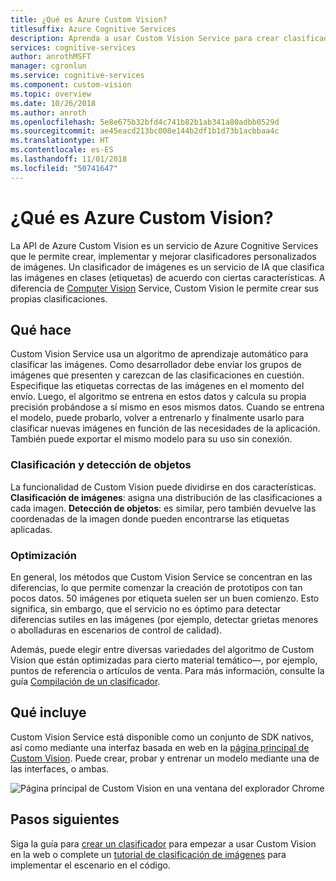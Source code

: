 ```yaml
---
title: ¿Qué es Azure Custom Vision?
titlesuffix: Azure Cognitive Services
description: Aprenda a usar Custom Vision Service para crear clasificadores personalizados de imágenes en la nube de Azure.
services: cognitive-services
author: anrothMSFT
manager: cgronlun
ms.service: cognitive-services
ms.component: custom-vision
ms.topic: overview
ms.date: 10/26/2018
ms.author: anroth
ms.openlocfilehash: 5e8e675b32bfd4c741b82b1ab341a80adbb0529d
ms.sourcegitcommit: ae45eacd213bc008e144b2df1b1d73b1acbbaa4c
ms.translationtype: HT
ms.contentlocale: es-ES
ms.lasthandoff: 11/01/2018
ms.locfileid: "50741647"
---
```

# <a name="what-is-azure-custom-vision"></a>¿Qué es Azure Custom Vision?

La API de Azure Custom Vision es un servicio de Azure Cognitive Services que le permite crear, implementar y mejorar clasificadores personalizados de imágenes. Un clasificador de imágenes es un servicio de IA que clasifica las imágenes en clases (etiquetas) de acuerdo con ciertas características. A diferencia de [Computer Vision](https://docs.microsoft.com/azure/cognitive-services/computer-vision/home) Service, Custom Vision le permite crear sus propias clasificaciones.

## <a name="what-it-does"></a>Qué hace

Custom Vision Service usa un algoritmo de aprendizaje automático para clasificar las imágenes. Como desarrollador debe enviar los grupos de imágenes que presenten y carezcan de las clasificaciones en cuestión. Especifique las etiquetas correctas de las imágenes en el momento del envío. Luego, el algoritmo se entrena en estos datos y calcula su propia precisión probándose a sí mismo en esos mismos datos. Cuando se entrena el modelo, puede probarlo, volver a entrenarlo y finalmente usarlo para clasificar nuevas imágenes en función de las necesidades de la aplicación. También puede exportar el mismo modelo para su uso sin conexión.

### <a name="classification-and-object-detection"></a>Clasificación y detección de objetos

La funcionalidad de Custom Vision puede dividirse en dos características. **Clasificación de imágenes**: asigna una distribución de las clasificaciones a cada imagen. **Detección de objetos**: es similar, pero también devuelve las coordenadas de la imagen donde pueden encontrarse las etiquetas aplicadas.

### <a name="optimization"></a>Optimización

En general, los métodos que Custom Vision Service se concentran en las diferencias, lo que permite comenzar la creación de prototipos con tan pocos datos. 50 imágenes por etiqueta suelen ser un buen comienzo. Esto significa, sin embargo, que el servicio no es óptimo para detectar diferencias sutiles en las imágenes (por ejemplo, detectar grietas menores o abolladuras en escenarios de control de calidad).

Además, puede elegir entre diversas variedades del algoritmo de Custom Vision que están optimizadas para cierto material temático&mdash;, por ejemplo, puntos de referencia o artículos de venta. Para más información, consulte la guía [Compilación de un clasificador](getting-started-build-a-classifier.md).

## <a name="what-it-includes"></a>Qué incluye
Custom Vision Service está disponible como un conjunto de SDK nativos, así como mediante una interfaz basada en web en la [página principal de Custom Vision](https://customvision.ai/). Puede crear, probar y entrenar un modelo mediante una de las interfaces, o ambas.

![Página principal de Custom Vision en una ventana del explorador Chrome](media/browser-home.png)

## <a name="next-steps"></a>Pasos siguientes

Siga la guía para [crear un clasificador](getting-started-build-a-classifier.md) para empezar a usar Custom Vision en la web o complete un [tutorial de clasificación de imágenes](csharp-tutorial.md) para implementar el escenario en el código.
